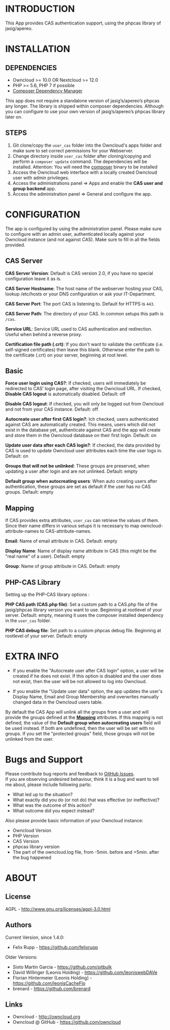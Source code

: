 INTRODUCTION
============

This App provides CAS authentication support, using the phpcas library of jasig/apereo.


INSTALLATION
============

DEPENDENCIES
-------------------

* Owncloud >= 10.0 OR Nextcloud >= 12.0
* PHP >= 5.6, PHP 7 if possible
* [Composer Dependency Manager](https://getcomposer.org/)

This app does not require a standalone version of jasig’s/apereo’s phpcas any longer. The library is shipped within composer dependencies. Although you can configure to use your own version of jasig’s/apereo’s phpcas library later on.


STEPS
-----

1. Git clone/copy the `user_cas` folder into the Owncloud's apps folder and make sure to set correct permissions for your Webserver.
2. Change directory inside `user_cas` folder after cloning/copying and perform a `composer update` command. The dependencies will be installed. Attention: You will need the [composer](https://getcomposer.org/doc/00-intro.md#installation-linux-unix-osx) binary to be installed
2. Access the Owncloud web interface with a locally created Owncloud user with admin privileges.
3. Access the administrations panel => Apps and enable the **CAS user and group backend** app.
4. Access the administration panel => General and configure the app.


CONFIGURATION
=============

The app is configured by using the administration panel. Please make sure to configure with an admin user, authenticated locally against your Owncloud instance (and not against CAS). Make sure to fill in all the fields provided.


CAS Server
----------

**CAS Server Version**: Default is CAS version 2.0, if you have no special configuration leave it as is.

**CAS Server Hostname**: The host name of the webserver hosting your CAS, lookup /etc/hosts or your DNS configuration or ask your IT-Department.

**CAS Server Port**: The port CAS is listening to. Default for HTTPS is `443`.

**CAS Server Path**: The directory of your CAS. In common setups this path is `/cas`. 

**Service URL**: Service URL used to CAS authentication and redirection. Useful when behind a reverse proxy.

**Certification file path (.crt)**: If you don't want to validate the certificate (i.e. self-signed certificates) then leave this blank. Otherwise enter the path to the certificate (.crt) on your server, beginning at root level.


Basic
-----

**Force user login using CAS?**: If checked, users will immediately be redirected to CAS’ login page, after visiting the Owncloud URL. If checked, **Disable CAS logout** is automatically disabled. Default: off

**Disable CAS logout**: If checked, you will only be logged out from Owncloud and not from your CAS instance. Default: off

**Autocreate user after first CAS login?**: Ich checked, users authenticated against CAS are automatically created. This means, users which did not exist in the database yet, authenticate against CAS and the app will create and store them in the Owncloud database on their first login. Default: on

**Update user data after each CAS login?**: If checked, the data provided by CAS is used to update Owncloud user attributes each time the user logs in. Default: on

**Groups that will not be unlinked**: These groups are preserved, when updating a user after login and are not unlinked. Default: empty

**Default group when autocreating users**: When auto creating users after authentication, these groups are set as default if the user has no CAS groups. Default: empty

<!-- **Link to LDAP backend**: Link CAS authentication with LDAP users and groups backend to use the same owncloud user as if the user was logged in via LDAP. -->


<a name="mapping"></a>

Mapping
-------

If CAS provides extra attributes, `user_cas` can retrieve the values of them. Since their name differs in various setups it is necessary to map owncloud-attribute-names to CAS-attribute-names.

**Email**: Name of email attribute in CAS. Default: empty

**Display Name**: Name of display name attribute in CAS (this might be the "real name" of a user). Default: empty

**Group**: Name of group attribute in CAS. Default: empty


PHP-CAS Library
---------------

Setting up the PHP-CAS library options :

**PHP CAS path (CAS.php file)**: Set a custom path to a CAS.php file of the jasig/phpcas library version you want to use. Beginning at rootlevel of your server. Default: empty, meaning it uses the composer installed dependency in the `user_cas` folder.

**PHP CAS debug file**: Set path to a custom phpcas debug file. Beginning at rootlevel of your server. Default: empty

EXTRA INFO
==========

* If you enable the "Autocreate user after CAS login" option, a user will be created if he does not exist. If this option is disabled and the user does not exist, then the user will be not allowed to log into Owncloud. <!-- You might not want this if you check "Link to LDAP backend" -->

* If you enable the "Update user data" option, the app updates the user's Display Name, Email and Group Membership and overwrites manually changed data in the Owncloud users table.

By default the CAS App will unlink all the groups from a user and will provide the groups defined at the [**Mapping**](#mapping) attributes. If this mapping is not defined, the value of the **Default group when autocreating users** field will be used instead. If both are undefined, then the user will be set with no groups.
If you set the "protected groups" field, those groups will not be unlinked from the user.

Bugs and Support
==============

Please contribute bug reports and feedback to [GitHub Issues](https://github.com/felixrupp/user_cas/issues).  
If you are observing undesired behaviour, think it is a bug and want to tell me about, please include following parts:
* What led up to the situation?
* What exactly did you do (or not do) that was effective (or ineffective)?
* What was the outcome of this action?
* What outcome did you expect instead?

Also please provide basic information of your Owncloud instance:
* Owncloud Version
* PHP Version
* CAS Version
* phpcas library version
* The part of the owncloud.log file, from -5min. before and +5min. after the bug happened

ABOUT
=====

License
-------

AGPL - http://www.gnu.org/licenses/agpl-3.0.html

Authors
-------

Current Version, since 1.4.0:
* Felix Rupp - https://github.com/felixrupp

Older Versions:
* Sixto Martin Garcia - https://github.com/pitbulk
* David Willinger (Leonis Holding)  - https://github.com/leoniswebDAVe
* Florian Hintermeier (Leonis Holding)  - https://github.com/leonisCacheFlo
* brenard - https://github.com/brenard

Links
-------
* Owncloud - http://owncloud.org
* Owncloud @ GitHub - https://github.com/owncloud